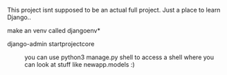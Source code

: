 This project isnt supposed to be an actual full project.
Just a place to learn Django..

make an venv called djangoenv*

django-admin startprojectcore <dir>

you can use python3 manage.py shell to access a shell where you can look at stuff like newapp.models :) 